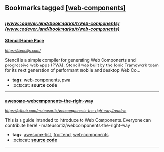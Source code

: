## Bookmarks tagged [[web-components]](https://www.codever.land/search?q=[web-components])

_<sup><sup>[www.codever.land/bookmarks/t/web-components](www.codever.land/bookmarks/t/web-components)</sup></sup>_
---
#### [Stencil Home Page](https://stenciljs.com/)
_<sup>https://stenciljs.com/</sup>_

Stencil is a simple compiler for generating Web Components and progressive web apps (PWA). Stencil was built by the Ionic Framework team for its next generation of performant mobile and desktop Web Co...
* **tags**: [web-components](../tagged/web-components.md), [pwa](../tagged/pwa.md)
* :octocat: **[source code](https://github.com/ionic-team/stencil)**
---
#### [awesome-webcomponents-the-right-way](https://github.com/mateusortiz/webcomponents-the-right-way#readme)
_<sup>https://github.com/mateusortiz/webcomponents-the-right-way#readme</sup>_

This is a guide intended to introduce to Web Components. Everyone can contribute here! - mateusortiz/webcomponents-the-right-way
* **tags**: [awesome-list](../tagged/awesome-list.md), [frontend](../tagged/frontend.md), [web-components](../tagged/web-components.md)
* :octocat: **[source code](https://github.com/mateusortiz/webcomponents-the-right-way#readme)**
---
